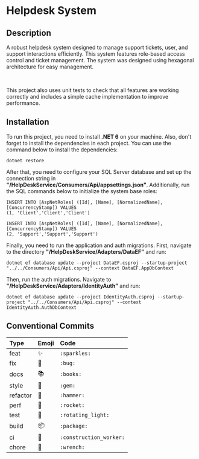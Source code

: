 # Helpdesk System

## Description

A robust helpdesk system designed to manage support tickets, user, and support interactions efficiently. This system features role-based access control and ticket management. The system was designed using hexagonal architecture for easy management.

<br>

This project also uses unit tests to check that all features are working correctly and includes a simple cache implementation to improve performance.

## Installation

To run this project, you need to install <b>.NET 6</b> on your machine. Also, don't forget to install the dependencies in each project. You can use the command below to install the dependencies:

```
dotnet restore
```

After that, you need to configure your SQL Server database and set up the connection string in <b>"/HelpDeskService/Consumers/Api/appsettings.json"</b>. Additionally, run the SQL commands below to initialize the system base roles:

```
INSERT INTO [AspNetRoles] ([Id], [Name], [NormalizedName], [ConcurrencyStamp]) VALUES 
(1, 'Client','Client','Client')

INSERT INTO [AspNetRoles] ([Id], [Name], [NormalizedName], [ConcurrencyStamp]) VALUES 
(2, 'Support','Support','Support')
```

Finally, you need to run the application and auth migrations. First, navigate to the directory <b>"/HelpDeskService/Adapters/DataEF"</b> and run:

```
dotnet ef database update --project DataEF.csproj --startup-project "../../Consumers/Api/Api.csproj" --context DataEF.AppDbContext
```

Then, run the auth migrations. Navigate to <b>"/HelpDeskService/Adapters/IdentityAuth"</b> and run:

```
dotnet ef database update --project IdentityAuth.csproj --startup-project "../../Consumers/Api/Api.csproj" --context IdentityAuth.AuthDbContext
```

## Conventional Commits

| Type     | Emoji                 | Code                    |
|:---------|:----------------------|:------------------------|
| feat     | :sparkles:            | `:sparkles:`            |
| fix      | :bug:                 | `:bug:`                 |
| docs     | :books:               | `:books:`               |
| style    | :gem:                 | `:gem:`                 |
| refactor | :hammer:              | `:hammer:`              |
| perf     | :rocket:              | `:rocket:`              |
| test     | :rotating_light:      | `:rotating_light:`      |
| build    | :package:             | `:package:`             |
| ci       | :construction_worker: | `:construction_worker:` |
| chore    | :wrench:              | `:wrench:`              |
